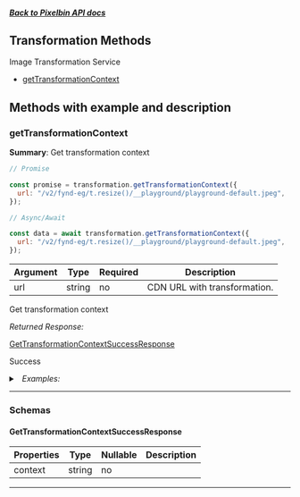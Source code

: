 ##### [Back to Pixelbin API docs](./README.md)

## Transformation Methods

Image Transformation Service

- [getTransformationContext](#gettransformationcontext)

## Methods with example and description

### getTransformationContext

**Summary**: Get transformation context

```javascript
// Promise

const promise = transformation.getTransformationContext({
  url: "/v2/fynd-eg/t.resize()/__playground/playground-default.jpeg",
});

// Async/Await

const data = await transformation.getTransformationContext({
  url: "/v2/fynd-eg/t.resize()/__playground/playground-default.jpeg",
});
```

| Argument | Type   | Required | Description                  |
| -------- | ------ | -------- | ---------------------------- |
| url      | string | no       | CDN URL with transformation. |

Get transformation context

_Returned Response:_

[GetTransformationContextSuccessResponse](#gettransformationcontextsuccessresponse)

Success

<details>
<summary><i>&nbsp; Examples:</i></summary>

<details>
<summary><i>&nbsp; GetTransformationContextSuccessResponse</i></summary>

```json
{
  "value": {
    "context": {
      "steps": [
        {
          "name": "blur",
          "operation": "Basic",
          "identifier": "t",
          "data": {},
          "metadata": null,
          "format": "jpeg",
          "size": 58650,
          "width": 1140,
          "height": 760,
          "space": "srgb",
          "channels": 3,
          "depth": "uchar",
          "density": 72,
          "chromaSubsampling": "4:2:0",
          "isProgressive": false,
          "resolutionUnit": "inch",
          "hasProfile": false,
          "hasAlpha": false,
          "orientation": 1
        }
      ],
      "metadata": {
        "width": 1140,
        "height": 760,
        "channels": 3,
        "extension": "jpeg",
        "format": "jpeg",
        "contentType": "image/jpeg",
        "size": 62667,
        "assetType": "image",
        "isImageAsset": true,
        "isAudioAsset": false,
        "isVideoAsset": false,
        "isRawAsset": false
      },
      "headers": {
        "host": "api.pixelbin.io",
        "x-real-ip": "0.0.0.0",
        "origin": "https://console.pixelbin.io",
        "accept": "application/json, text/plain, */*",
        "accept-encoding": "gzip, deflate, br",
        "accept-language": "en-US,en;q=0.9"
      },
      "params": {}
    }
  }
}
```

</details>

</details>

---

### Schemas

#### GetTransformationContextSuccessResponse

| Properties | Type   | Nullable | Description |
| ---------- | ------ | -------- | ----------- |
| context    | string | no       |             |

---

